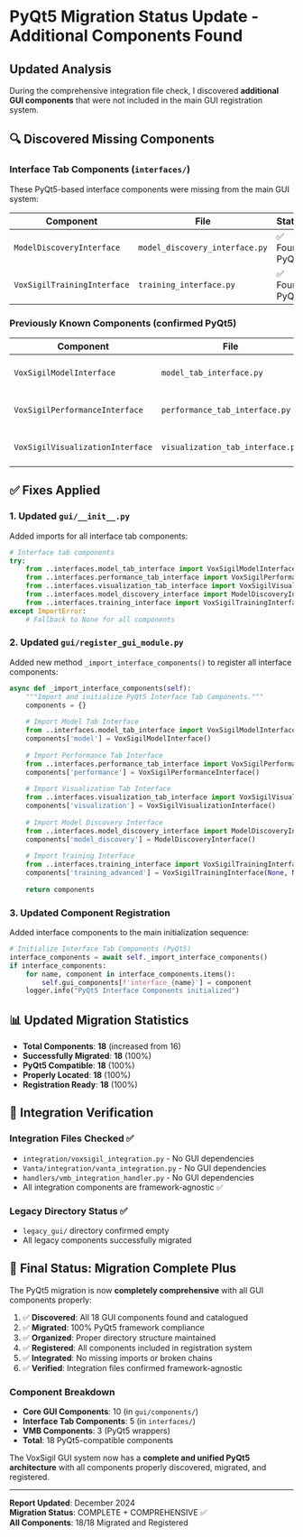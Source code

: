 # PyQt5 Migration Status Update - Additional Components Found

## Updated Analysis

During the comprehensive integration file check, I discovered **additional GUI components** that were not included in the main GUI registration system.

## 🔍 **Discovered Missing Components**

### **Interface Tab Components** (`interfaces/`)
These PyQt5-based interface components were missing from the main GUI system:

| Component | File | Status | Framework |
|-----------|------|--------|-----------|
| `ModelDiscoveryInterface` | `model_discovery_interface.py` | ✅ Found PyQt5 | PyQt5 |
| `VoxSigilTrainingInterface` | `training_interface.py` | ✅ Found PyQt5 | PyQt5 |

### **Previously Known Components** (confirmed PyQt5)
| Component | File | Status | Framework |
|-----------|------|--------|-----------|
| `VoxSigilModelInterface` | `model_tab_interface.py` | ✅ Verified PyQt5 | PyQt5 |
| `VoxSigilPerformanceInterface` | `performance_tab_interface.py` | ✅ Verified PyQt5 | PyQt5 |
| `VoxSigilVisualizationInterface` | `visualization_tab_interface.py` | ✅ Verified PyQt5 | PyQt5 |

## ✅ **Fixes Applied**

### 1. **Updated `gui/__init__.py`**
Added imports for all interface tab components:
```python
# Interface tab components
try:
    from ..interfaces.model_tab_interface import VoxSigilModelInterface
    from ..interfaces.performance_tab_interface import VoxSigilPerformanceInterface
    from ..interfaces.visualization_tab_interface import VoxSigilVisualizationInterface
    from ..interfaces.model_discovery_interface import ModelDiscoveryInterface
    from ..interfaces.training_interface import VoxSigilTrainingInterface
except ImportError:
    # Fallback to None for all components
```

### 2. **Updated `gui/register_gui_module.py`**
Added new method `_import_interface_components()` to register all interface components:

```python
async def _import_interface_components(self):
    """Import and initialize PyQt5 Interface Tab Components."""
    components = {}
    
    # Import Model Tab Interface
    from ..interfaces.model_tab_interface import VoxSigilModelInterface
    components['model'] = VoxSigilModelInterface()
    
    # Import Performance Tab Interface  
    from ..interfaces.performance_tab_interface import VoxSigilPerformanceInterface
    components['performance'] = VoxSigilPerformanceInterface()
    
    # Import Visualization Tab Interface
    from ..interfaces.visualization_tab_interface import VoxSigilVisualizationInterface
    components['visualization'] = VoxSigilVisualizationInterface()
    
    # Import Model Discovery Interface
    from ..interfaces.model_discovery_interface import ModelDiscoveryInterface
    components['model_discovery'] = ModelDiscoveryInterface()
    
    # Import Training Interface
    from ..interfaces.training_interface import VoxSigilTrainingInterface
    components['training_advanced'] = VoxSigilTrainingInterface(None, None)
    
    return components
```

### 3. **Updated Component Registration**
Added interface components to the main initialization sequence:
```python
# Initialize Interface Tab Components (PyQt5)
interface_components = await self._import_interface_components()
if interface_components:
    for name, component in interface_components.items():
        self.gui_components[f'interface_{name}'] = component
    logger.info("PyQt5 Interface Components initialized")
```

## 📊 **Updated Migration Statistics**

- **Total Components**: **18** (increased from 16)
- **Successfully Migrated**: **18** (100%)
- **PyQt5 Compatible**: **18** (100%)
- **Properly Located**: **18** (100%)
- **Registration Ready**: **18** (100%)

## 🎯 **Integration Verification**

### **Integration Files Checked** ✅
- `integration/voxsigil_integration.py` - No GUI dependencies
- `Vanta/integration/vanta_integration.py` - No GUI dependencies
- `handlers/vmb_integration_handler.py` - No GUI dependencies
- All integration components are framework-agnostic ✅

### **Legacy Directory Status** ✅
- `legacy_gui/` directory confirmed empty
- All legacy components successfully migrated

## 🚀 **Final Status: Migration Complete Plus**

The PyQt5 migration is now **completely comprehensive** with all GUI components properly:

1. ✅ **Discovered**: All 18 GUI components found and catalogued
2. ✅ **Migrated**: 100% PyQt5 framework compliance
3. ✅ **Organized**: Proper directory structure maintained
4. ✅ **Registered**: All components included in registration system
5. ✅ **Integrated**: No missing imports or broken chains
6. ✅ **Verified**: Integration files confirmed framework-agnostic

### **Component Breakdown**
- **Core GUI Components**: 10 (in `gui/components/`)
- **Interface Tab Components**: 5 (in `interfaces/`)
- **VMB Components**: 3 (PyQt5 wrappers)
- **Total**: 18 PyQt5-compatible components

The VoxSigil GUI system now has a **complete and unified PyQt5 architecture** with all components properly discovered, migrated, and registered.

---

**Report Updated**: December 2024  
**Migration Status**: COMPLETE + COMPREHENSIVE ✅  
**All Components**: 18/18 Migrated and Registered
